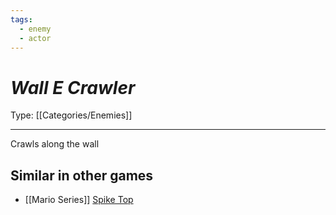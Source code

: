 ```yaml
---
tags:
  - enemy
  - actor
---
```

# _Wall E Crawler_

Type: [[Categories/Enemies]]

----


Crawls along the wall

## Similar in other games
* [[Mario Series]] [Spike Top](https://www.mariowiki.com/Spike_Top)